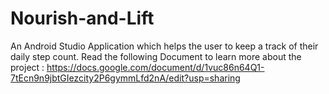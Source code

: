 # Nourish-and-Lift
An Android Studio Application which helps the user to keep a track of their daily step count.
Read the following Document to learn more about the project :
https://docs.google.com/document/d/1vuc86n64Q1-7tEcn9n9jbtGIezcity2P6gymmLfd2nA/edit?usp=sharing
